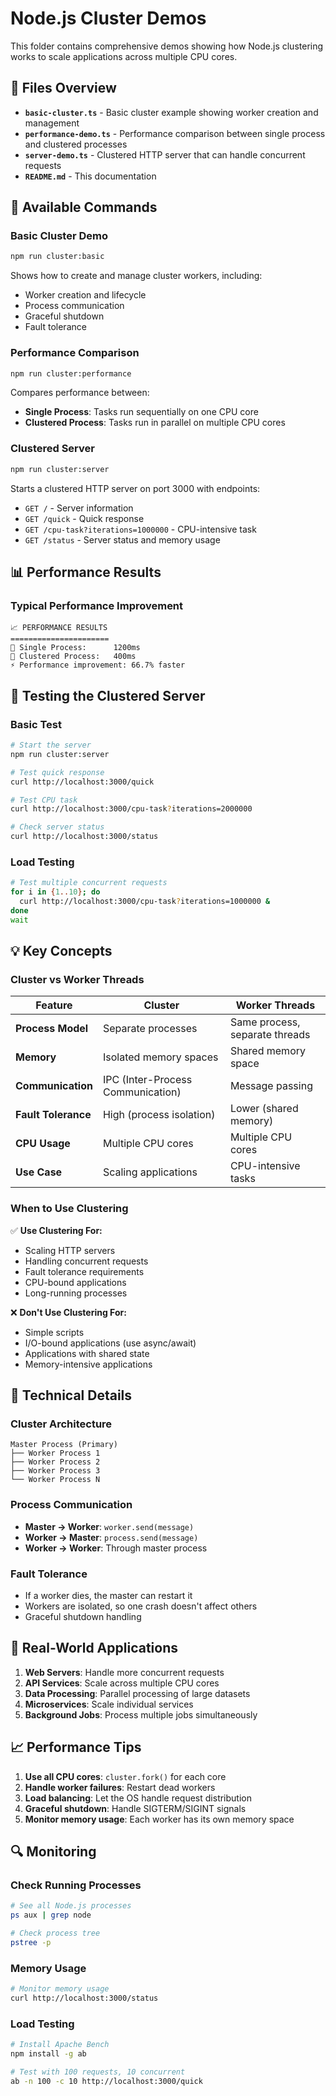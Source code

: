 # Node.js Cluster Demos

This folder contains comprehensive demos showing how Node.js clustering works to scale applications across multiple CPU cores.

## 📁 Files Overview

- **`basic-cluster.ts`** - Basic cluster example showing worker creation and management
- **`performance-demo.ts`** - Performance comparison between single process and clustered processes
- **`server-demo.ts`** - Clustered HTTP server that can handle concurrent requests
- **`README.md`** - This documentation

## 🚀 Available Commands

### Basic Cluster Demo
```bash
npm run cluster:basic
```
Shows how to create and manage cluster workers, including:
- Worker creation and lifecycle
- Process communication
- Graceful shutdown
- Fault tolerance

### Performance Comparison
```bash
npm run cluster:performance
```
Compares performance between:
- **Single Process**: Tasks run sequentially on one CPU core
- **Clustered Process**: Tasks run in parallel on multiple CPU cores

### Clustered Server
```bash
npm run cluster:server
```
Starts a clustered HTTP server on port 3000 with endpoints:
- `GET /` - Server information
- `GET /quick` - Quick response
- `GET /cpu-task?iterations=1000000` - CPU-intensive task
- `GET /status` - Server status and memory usage

## 📊 Performance Results

### Typical Performance Improvement
```
📈 PERFORMANCE RESULTS
======================
🔄 Single Process:      1200ms
👥 Clustered Process:   400ms
⚡ Performance improvement: 66.7% faster
```

## 🧪 Testing the Clustered Server

### Basic Test
```bash
# Start the server
npm run cluster:server

# Test quick response
curl http://localhost:3000/quick

# Test CPU task
curl http://localhost:3000/cpu-task?iterations=2000000

# Check server status
curl http://localhost:3000/status
```

### Load Testing
```bash
# Test multiple concurrent requests
for i in {1..10}; do
  curl http://localhost:3000/cpu-task?iterations=1000000 &
done
wait
```

## 💡 Key Concepts

### Cluster vs Worker Threads

| Feature | Cluster | Worker Threads |
|---------|---------|----------------|
| **Process Model** | Separate processes | Same process, separate threads |
| **Memory** | Isolated memory spaces | Shared memory space |
| **Communication** | IPC (Inter-Process Communication) | Message passing |
| **Fault Tolerance** | High (process isolation) | Lower (shared memory) |
| **CPU Usage** | Multiple CPU cores | Multiple CPU cores |
| **Use Case** | Scaling applications | CPU-intensive tasks |

### When to Use Clustering

✅ **Use Clustering For:**
- Scaling HTTP servers
- Handling concurrent requests
- Fault tolerance requirements
- CPU-bound applications
- Long-running processes

❌ **Don't Use Clustering For:**
- Simple scripts
- I/O-bound applications (use async/await)
- Applications with shared state
- Memory-intensive applications

## 🔧 Technical Details

### Cluster Architecture
```
Master Process (Primary)
├── Worker Process 1
├── Worker Process 2
├── Worker Process 3
└── Worker Process N
```

### Process Communication
- **Master → Worker**: `worker.send(message)`
- **Worker → Master**: `process.send(message)`
- **Worker → Worker**: Through master process

### Fault Tolerance
- If a worker dies, the master can restart it
- Workers are isolated, so one crash doesn't affect others
- Graceful shutdown handling

## 🎯 Real-World Applications

1. **Web Servers**: Handle more concurrent requests
2. **API Services**: Scale across multiple CPU cores
3. **Data Processing**: Parallel processing of large datasets
4. **Microservices**: Scale individual services
5. **Background Jobs**: Process multiple jobs simultaneously

## 📈 Performance Tips

1. **Use all CPU cores**: `cluster.fork()` for each core
2. **Handle worker failures**: Restart dead workers
3. **Load balancing**: Let the OS handle request distribution
4. **Graceful shutdown**: Handle SIGTERM/SIGINT signals
5. **Monitor memory usage**: Each worker has its own memory space

## 🔍 Monitoring

### Check Running Processes
```bash
# See all Node.js processes
ps aux | grep node

# Check process tree
pstree -p
```

### Memory Usage
```bash
# Monitor memory usage
curl http://localhost:3000/status
```

### Load Testing
```bash
# Install Apache Bench
npm install -g ab

# Test with 100 requests, 10 concurrent
ab -n 100 -c 10 http://localhost:3000/quick
```
